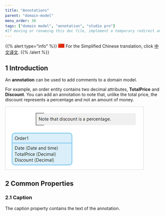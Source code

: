 ```yaml
---
title: "Annotations"
parent: "domain-model"
menu_order: 30
tags: ["domain model", "annotation", "studio pro"]
#If moving or renaming this doc file, implement a temporary redirect and let the respective team know they should update the URL in the product. See Mapping to Products for more details.
---
```


{{% alert type="info" %}}
<img src="attachments/chinese-translation/china.png" style="display: inline-block; margin: 0" /> For the Simplified Chinese translation, click [中文译文](https://cdn.mendix.tencent-cloud.com/documentation/).
{{% /alert %}}

## 1 Introduction

An **annotation** can be used to add comments to a domain model.

For example, an order entity contains two decimal attributes, **TotalPrice** and **Discount**. You can add an annotation to note that, unlike the total price, the discount represents a percentage and not an amount of money.

![](attachments/domain-model/16844036.png)

## 2 Common Properties

### 2.1 Caption

The caption property contains the text of the annotation.
